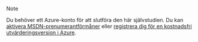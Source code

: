 > [!NOTE]
> Du behöver ett Azure-konto för att slutföra den här självstudien. Du kan <a href="http://www.windowsazure.com/pricing/member-offers/msdn-benefits-details/" target="_blank">aktivera MSDN-prenumerantförmåner</a> eller <a href="http://www.windowsazure.com/pricing/free-trial/" target="_blank">registrera dig för en kostnadsfri utvärderingsversion i Azure</a>.
> 
> 

